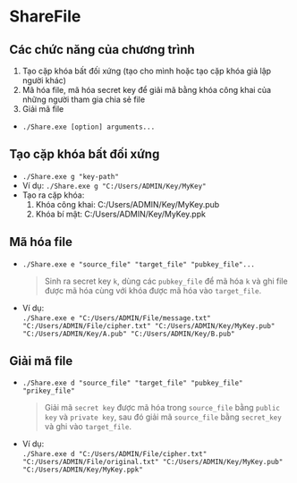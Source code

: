 # ShareFile
## Các chức năng của chương trình
1. Tạo cặp khóa bất đối xứng (tạo cho mình hoặc tạo cặp khóa giả lập người khác)
2. Mã hóa file, mã hóa secret key để giải mã bằng khóa công khai của những người tham gia chia sẻ file
3. Giải mã file

* `./Share.exe [option] arguments...`

## Tạo cặp khóa bất đối xứng
* `./Share.exe g "key-path"` <br>
* Ví dụ: 
`./Share.exe g "C:/Users/ADMIN/Key/MyKey"` <br>
* Tạo ra cặp khóa:
  1. Khóa công khai: C:/Users/ADMIN/Key/MyKey.pub
  2. Khóa bí mật: C:/Users/ADMIN/Key/MyKey.ppk

## Mã hóa file
* `./Share.exe e "source_file" "target_file" "pubkey_file"...`
  > Sinh ra secret key `k`, dùng các `pubkey_file` để mã hóa `k` và ghi file được mã hóa cùng với khóa được mã hóa vào `target_file`. <br>
* Ví dụ: <br>
`./Share.exe e "C:/Users/ADMIN/File/message.txt" "C:/Users/ADMIN/File/cipher.txt" "C:/Users/ADMIN/Key/MyKey.pub" "C:/Users/ADMIN/Key/A.pub" "C:/Users/ADMIN/Key/B.pub"` 

## Giải mã file
* `./Share.exe d "source_file" "target_file" "pubkey_file" "prikey_file"`
  > Giải mã `secret key` được mã hóa trong `source_file` bằng `public key` và `private key`, sau đó giải mã `source_file` bằng `secret_key` và ghi vào `target_file`. <br>
* Ví dụ: <br>
`./Share.exe d "C:/Users/ADMIN/File/cipher.txt" "C:/Users/ADMIN/File/original.txt" "C:/Users/ADMIN/Key/MyKey.pub" "C:/Users/ADMIN/Key/MyKey.ppk"` 
